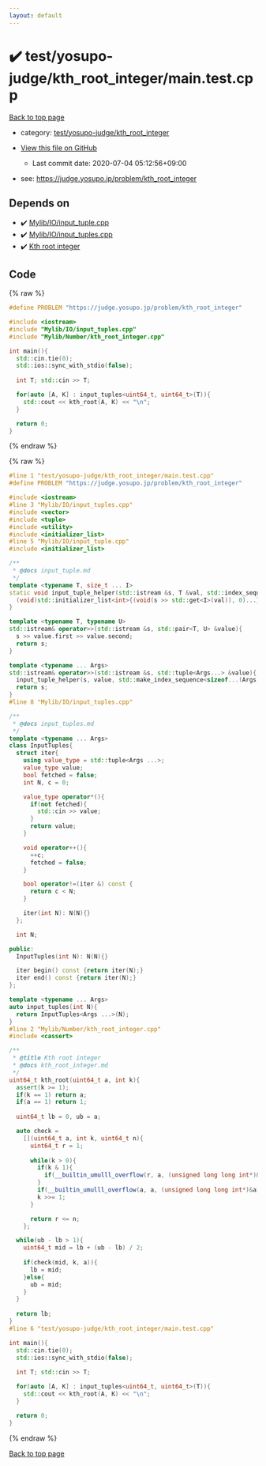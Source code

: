 ```yaml
---
layout: default
---
```


<!-- mathjax config similar to math.stackexchange -->
<script type="text/javascript" async
  src="https://cdnjs.cloudflare.com/ajax/libs/mathjax/2.7.5/MathJax.js?config=TeX-MML-AM_CHTML">
</script>
<script type="text/x-mathjax-config">
  MathJax.Hub.Config({
    TeX: { equationNumbers: { autoNumber: "AMS" }},
    tex2jax: {
      inlineMath: [ ['$','$'] ],
      processEscapes: true
    },
    "HTML-CSS": { matchFontHeight: false },
    displayAlign: "left",
    displayIndent: "2em"
  });
</script>

<script type="text/javascript" src="https://cdnjs.cloudflare.com/ajax/libs/jquery/3.4.1/jquery.min.js"></script>
<script src="https://cdn.jsdelivr.net/npm/jquery-balloon-js@1.1.2/jquery.balloon.min.js" integrity="sha256-ZEYs9VrgAeNuPvs15E39OsyOJaIkXEEt10fzxJ20+2I=" crossorigin="anonymous"></script>
<script type="text/javascript" src="../../../../assets/js/copy-button.js"></script>
<link rel="stylesheet" href="../../../../assets/css/copy-button.css" />


# :heavy_check_mark: test/yosupo-judge/kth_root_integer/main.test.cpp

<a href="../../../../index.html">Back to top page</a>

* category: <a href="../../../../index.html#1cb80c56a7c118816814801df618d931">test/yosupo-judge/kth_root_integer</a>
* <a href="{{ site.github.repository_url }}/blob/master/test/yosupo-judge/kth_root_integer/main.test.cpp">View this file on GitHub</a>
    - Last commit date: 2020-07-04 05:12:56+09:00


* see: <a href="https://judge.yosupo.jp/problem/kth_root_integer">https://judge.yosupo.jp/problem/kth_root_integer</a>


## Depends on

* :heavy_check_mark: <a href="../../../../library/Mylib/IO/input_tuple.cpp.html">Mylib/IO/input_tuple.cpp</a>
* :heavy_check_mark: <a href="../../../../library/Mylib/IO/input_tuples.cpp.html">Mylib/IO/input_tuples.cpp</a>
* :heavy_check_mark: <a href="../../../../library/Mylib/Number/kth_root_integer.cpp.html">Kth root integer</a>


## Code

<a id="unbundled"></a>
{% raw %}
```cpp
#define PROBLEM "https://judge.yosupo.jp/problem/kth_root_integer"

#include <iostream>
#include "Mylib/IO/input_tuples.cpp"
#include "Mylib/Number/kth_root_integer.cpp"

int main(){
  std::cin.tie(0);
  std::ios::sync_with_stdio(false);
  
  int T; std::cin >> T;

  for(auto [A, K] : input_tuples<uint64_t, uint64_t>(T)){
    std::cout << kth_root(A, K) << "\n";
  }

  return 0;
}

```
{% endraw %}

<a id="bundled"></a>
{% raw %}
```cpp
#line 1 "test/yosupo-judge/kth_root_integer/main.test.cpp"
#define PROBLEM "https://judge.yosupo.jp/problem/kth_root_integer"

#include <iostream>
#line 3 "Mylib/IO/input_tuples.cpp"
#include <vector>
#include <tuple>
#include <utility>
#include <initializer_list>
#line 5 "Mylib/IO/input_tuple.cpp"
#include <initializer_list>

/**
 * @docs input_tuple.md
 */
template <typename T, size_t ... I>
static void input_tuple_helper(std::istream &s, T &val, std::index_sequence<I...>){
  (void)std::initializer_list<int>{(void(s >> std::get<I>(val)), 0)...};
}

template <typename T, typename U>
std::istream& operator>>(std::istream &s, std::pair<T, U> &value){
  s >> value.first >> value.second;
  return s;
}

template <typename ... Args>
std::istream& operator>>(std::istream &s, std::tuple<Args...> &value){
  input_tuple_helper(s, value, std::make_index_sequence<sizeof...(Args)>());
  return s;
}
#line 8 "Mylib/IO/input_tuples.cpp"

/**
 * @docs input_tuples.md
 */
template <typename ... Args>
class InputTuples{
  struct iter{
    using value_type = std::tuple<Args ...>;
    value_type value;
    bool fetched = false;
    int N, c = 0;

    value_type operator*(){
      if(not fetched){
        std::cin >> value;
      }
      return value;
    }

    void operator++(){
      ++c;
      fetched = false;
    }

    bool operator!=(iter &) const {
      return c < N;
    }

    iter(int N): N(N){}
  };

  int N;

public:
  InputTuples(int N): N(N){}

  iter begin() const {return iter(N);}
  iter end() const {return iter(N);}
};

template <typename ... Args>
auto input_tuples(int N){
  return InputTuples<Args ...>(N);
}
#line 2 "Mylib/Number/kth_root_integer.cpp"
#include <cassert>

/**
 * @title Kth root integer
 * @docs kth_root_integer.md
 */
uint64_t kth_root(uint64_t a, int k){
  assert(k >= 1);
  if(k == 1) return a;
  if(a == 1) return 1;
  
  uint64_t lb = 0, ub = a;

  auto check =
    [](uint64_t a, int k, uint64_t n){
      uint64_t r = 1;
  
      while(k > 0){
        if(k & 1){
          if(__builtin_umulll_overflow(r, a, (unsigned long long int*)&r)) return false;
        }
        if(__builtin_umulll_overflow(a, a, (unsigned long long int*)&a) and k > 1) return false;
        k >>= 1;
      }

      return r <= n;
    };

  while(ub - lb > 1){
    uint64_t mid = lb + (ub - lb) / 2;
    
    if(check(mid, k, a)){
      lb = mid;
    }else{
      ub = mid;
    }
  }
  
  return lb;  
}
#line 6 "test/yosupo-judge/kth_root_integer/main.test.cpp"

int main(){
  std::cin.tie(0);
  std::ios::sync_with_stdio(false);
  
  int T; std::cin >> T;

  for(auto [A, K] : input_tuples<uint64_t, uint64_t>(T)){
    std::cout << kth_root(A, K) << "\n";
  }

  return 0;
}

```
{% endraw %}

<a href="../../../../index.html">Back to top page</a>

